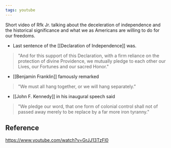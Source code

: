 ```yaml
---
tags: youtube
---
```


Short video of Rfk Jr. talking about the deceleration of independence and the historical significance and what we as Americans are willing to do for our freedoms.

- Last sentence of the [[Declaration of Independence]] was.

> "And for this support of this Declaration, with a firm reliance on the protection of divine Providence, we mutually pledge to each other our Lives, our Fortunes and our sacred Honor."

- [[Benjamin Franklin]] famously remarked

> "We must all hang together, or we will hang separately."

- [[John F. Kennedy]] in his inaugural speech said

> "We pledge our word, that one form of colonial control shall not of passed away merely to be replace by a far more iron tyranny."


## Reference
https://www.youtube.com/watch?v=GrJJ13TzFl0